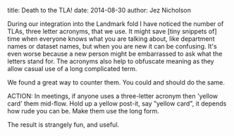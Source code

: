 title: Death to the TLA!
date: 2014-08-30
author: Jez Nicholson

During our integration into the Landmark fold I have noticed the number of TLAs, three letter acronyms, that we use. It might save [tiny snippets of] time when everyone knows what you are talking about, like department names or dataset names, but when you are new it can be confusing. It's even worse because a new person might be embarrassed to ask what the letters stand for. The acronyms also help to obfuscate meaning as they allow casual use of a long complicated term.

We found a great way to counter them. You could and should do the same.

ACTION: In meetings, if anyone uses a three-letter acronym then 'yellow card' them mid-flow. Hold up a yellow post-it, say "yellow card", it depends how rude you can be. Make them use the long form.

The result is strangely fun, and useful.